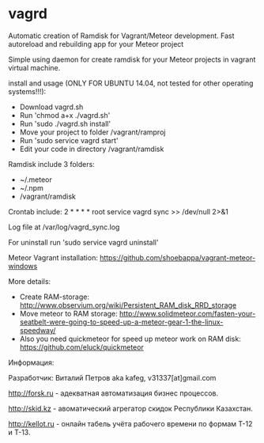 # vagrd
Automatic creation of Ramdisk for Vagrant/Meteor development. Fast autoreload and rebuilding app for your Meteor project

Simple using daemon for create ramdisk for your Meteor projects in vagrant virtual machine.

install and usage (ONLY FOR UBUNTU 14.04, not tested for other operating systems!!!):
- Download vagrd.sh
- Run 'chmod a+x ./vagrd.sh'
- Run 'sudo ./vagrd.sh install'
- Move your project to folder /vagrant/ramproj
- Run 'sudo service vagrd start'
- Edit your code in directory /vagrant/ramdisk

Ramdisk include 3 folders:
- ~/.meteor
- ~/.npm
- /vagrant/ramdisk

Crontab include:
2 * * * * root        service vagrd sync >> /dev/null 2>&1

Log file at /var/log/vagrd_sync.log

For uninstall run 'sudo service vagrd uninstall'

Meteor Vagrant installation: https://github.com/shoebappa/vagrant-meteor-windows

More details:
- Create RAM-storage: http://www.observium.org/wiki/Persistent_RAM_disk_RRD_storage
- Move meteor to RAM storage: http://www.solidmeteor.com/fasten-your-seatbelt-were-going-to-speed-up-a-meteor-gear-1-the-linux-speedway/
- Also you need quickmeteor for speed up meteor work on RAM disk: https://github.com/eluck/quickmeteor


Информация:

Разработчик: Виталий Петров aka kafeg, v31337[at]gmail.com

http://forsk.ru - адекватная автоматизация бизнес процессов.

http://skid.kz - авоматический агрегатор скидок Республики Казахстан.

http://kellot.ru - онлайн табель учёта рабочего времени по формам Т-12 и Т-13.
